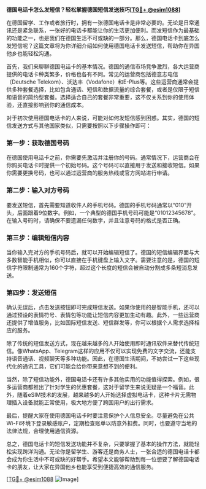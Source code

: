 **德国电话卡怎么发短信？轻松掌握德国短信发送技巧[[TG💪+ @esim1088](https://t.me/s/esim1088)]**

在德国留学、工作或者旅行时，拥有一张德国电话卡是非常必要的。无论是日常通讯还是紧急联系，一张好的电话卡都能让你的生活更加便利。而发短信作为最基础的功能之一，也是我们在德国生活不可或缺的一部分。那么，德国电话卡到底怎么发短信呢？这篇文章将为你详细介绍如何使用德国电话卡发送短信，帮助你在异国他乡也能轻松沟通。

首先，我们来聊聊德国电话卡的基本情况。德国的通信市场竞争激烈，各大运营商提供的电话卡种类繁多，价格也各有不同。常见的运营商包括德意志电信（Deutsche Telekom）、沃达丰（Vodafone）和E-Plus等。这些运营商通常会提供多种套餐选择，比如包含通话、短信和数据流量的综合套餐，或者是仅限于短信和语音的简约型套餐。选择适合自己的套餐非常重要，这不仅关系到你的使用体验，还直接影响到你的通信成本。

对于初次使用德国电话卡的人来说，可能对如何发短信感到困惑。其实，德国的短信发送方式与其他国家类似，只需要按照以下步骤操作即可：

### 第一步：获取德国号码

在德国使用电话卡之前，你需要先激活并注册你的号码。通常情况下，运营商会在你购买电话卡时提供一个初始号码。这个号码可以直接用于发送和接收短信。如果你需要更换号码，也可以通过运营商的服务热线或官方网站进行申请。

### 第二步：输入对方号码

要发送短信，首先需要知道收件人的手机号码。德国的手机号码通常以“010”开头，后面跟着9位数字。例如，一个典型的德国手机号码可能是“01012345678”。在输入号码时，请确保不要遗漏任何数字，并且注意号码的格式是否正确。

### 第三步：编辑短信内容

当你输入完对方的手机号码后，就可以开始编辑短信了。德国的短信编辑界面与大多数智能手机相似，你可以直接在手机键盘上输入文字。需要注意的是，德国的短信字符限制通常为160个字符，超过这个长度的短信会被自动分割成多条短消息发送。

### 第四步：发送短信

确认无误后，点击发送按钮即可完成短信发送。如果你使用的是智能手机，还可以通过预设的表情符号、表情包等功能让短信内容更加生动有趣。此外，一些运营商还提供了增值服务，比如国际短信发送、短信群发等，你可以根据个人需求选择相应的服务。

除了传统的短信发送方式，现在越来越多的人开始使用即时通讯软件来替代传统短信。像WhatsApp、Telegram这样的应用不仅可以实现免费的文字交流，还能支持语音通话、视频聊天等多种功能。因此，在德国生活期间，不妨尝试一下这些现代化的通讯工具，它们可能会给你带来意想不到的便利。

当然，除了短信功能外，德国电话卡还有许多其他实用的功能值得探索。例如，很多运营商都推出了针对学生的优惠套餐，这对于留学生来说无疑是一个福音。此外，随着eSIM技术的发展，越来越多的人开始选择虚拟电话卡，这种卡片无需物理插入设备就能正常使用，极大地方便了跨国用户的出行需求。

最后，提醒大家在使用德国电话卡时要注意保护个人信息安全。尽量避免在公共Wi-Fi环境下登录敏感账户，定期检查账单以防意外扣费。同时，也要遵守当地的法律法规，合理使用通信资源。

总之，德国电话卡的短信发送功能并不复杂，只要掌握了基本的操作方法，就能轻松实现跨洋沟通。无论你是留学生、游客还是商务人士，一张合适的德国电话卡都会成为你生活中不可或缺的好帮手。希望本文能够帮助到每一位想要了解德国电话卡的朋友，让大家在异国他乡也能享受到便捷高效的通信服务。

[[TG💪+ @esim1088](https://t.me/s/esim1088) ![Image](https://i.postimg.cc/4NQfJmqS/Snipaste-2025-05-13-00-14-12.png)]